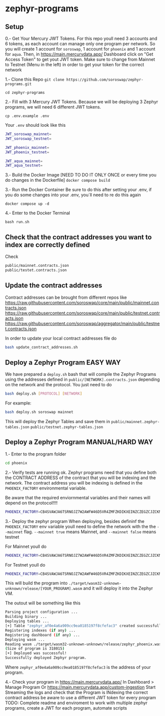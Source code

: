 # zephyr-programs

## Setup

0.- Get Your Mercury JWT Tokens.
For this repo youll need 3 accounts and 6 tokens, as each account can manage only one program per network. 
So you will create 1 account for `soroswap`, 1 account for `phoenix` and 1 account for `aqua`.
Then, in https://main.mercurydata.app/ Dashboard click on "Get Access Token" to get yout JWT token.
Make sure to change from Mainnet to Testnet (Menu in the left) in order to get your token for the correct network

1.- Clone this Repo
`git clone https://github.com/soroswap/zephyr-programs.git`

`cd zephyr-programs`

2.- Fill with 3 Mercury JWT Tokens.
Because we will be deploying 3 Zephyr programs, we will need 6 different JWT tokens.

`cp .env.example .env`

Your `.env` should look like this

```bash
JWT_soroswap_mainnet=
JWT_soroswap_testnet=

JWT_phoenix_mainnet=
JWT_phoenix_testnet=

JWT_aqua_mainnet=
JWT_aqua_testnet=

```

3.- Build the Docker Image [NEED TO DO IT ONLY ONCE or every time you do changes in the Dockerfile]
`docker compose build`

3.- Run the Docker Container
Be sure to do this after setting your .env, if you do some changes into your .env, you`ll need to re do this again

`docker compose up -d`

4.- Enter to the Docker Terminal

`bash run.sh`

## Check that the contract addresses you want to index are correctly defined
Check
```bash
public/mainnet.contracts.json
public/testet.contracts.json
```

## Update the contract addresses
Contract addresses can be brought from different repos like 
https://raw.githubusercontent.com/soroswap/core/main/public/mainnet.contracts.json
https://raw.githubusercontent.com/soroswap/core/main/public/testnet.contracts.json
https://raw.githubusercontent.com/soroswap/aggregator/main/public/testnet.contracts.json

In order to update your local contract addresses file do

```bash
bash update_contract_addresses.sh
```

## Deploy a Zephyr Program EASY WAY
We have prepared a `deploy.sh` bash that will compile the Zephyr Programs using the addresses defined in `public/[NETWORK].contracts.json` depending on the network and the protocol.
You just need to do
```bash
bash deploy.sh [PROTOCOL] [NETWORK]
```

For example:
```bash
bash deploy.sh soroswap mainnet
```

This will deploy the Zephyr Tables and save them in 
`public/mainnet.zephyr-tables.json`
`public/testnet.zephyr-tables.json`

## Deploy a Zephyr Program MANUAL/HARD WAY

1.- Enter to the program folder
```bash
cd phoenix
```
2.- Verify tests are running ok. 
Zephyr programs need that you define both the CONTRACT ADDRESS of the contract that you will be indexing and the network. The contract address you will be indexing is defined in the `PHOENIX_FACTORY` environmental variable.

Be aware that the required enviornmental variables and their names will depend on the protocol!!!!


```bash
PHOENIX_FACTORY=CB4SVAWJA6TSRNOJZ7W2AWFW46D5VR4ZMFZKDIKXEINZCZEGZCJZCKMI cargo test  -- --nocapture
```

3.- Deploy the zephyr program
When deploying, besides defininf the `PHOENIX_FACTORY` env variable  youll need to define the network with the the `--mainnet` flag. `--mainnet true` means Mainnet, and `--mainnet false` means testnet

For Mainnet youll do
```bash
PHOENIX_FACTORY=CB4SVAWJA6TSRNOJZ7W2AWFW46D5VR4ZMFZKDIKXEINZCZEGZCJZCKMI mercury-cli --jwt $JWT_phoenix_mainnet --local false --mainnet true deploy
```

For Testnet youll do
```bash
PHOENIX_FACTORY=CB4SVAWJA6TSRNOJZ7W2AWFW46D5VR4ZMFZKDIKXEINZCZEGZCJZCKMI mercury-cli --jwt $JWT_phoenix_testnet --local false --mainnet false deploy
```


This will build the program into `./target/wasm32-unknown-unknown/release/[YOUR_PROGRAM].wasm` and it will deploy it into the Zephyr VM.

The outout will be something like this
```bash
Parsing project configuration ...
Building binary ...
Deploying tables ...
[+] Table "zephyr_af0e4a6a909cc9ea0185197f8cfefac3" created successfully
Registering indexes (if any) ...
Registering dashboard (if any) ...
Deploying wasm ...
Reading wasm ./target/wasm32-unknown-unknown/release/zephyr_phoenix.wasm
(Size of program is 318015)
[+] Deployed was successful!
Successfully deployed Zephyr program.
```

Where `zephyr_af0e4a6a909cc9ea0185197f8cfefac3` is the address of your program.


4.- Check your program in https://main.mercurydata.app/
In Dashboard > Manage Program 
Or
https://main.mercurydata.app/custom-ingestion
Start Streaming the logs and check that the Program is INdexing the correct contract address
be aware to use a different JWT token for every program
TODO: Complete readme and enviroment to work with multiple zephyr programs, create a JWT for each program, automate scripts 

